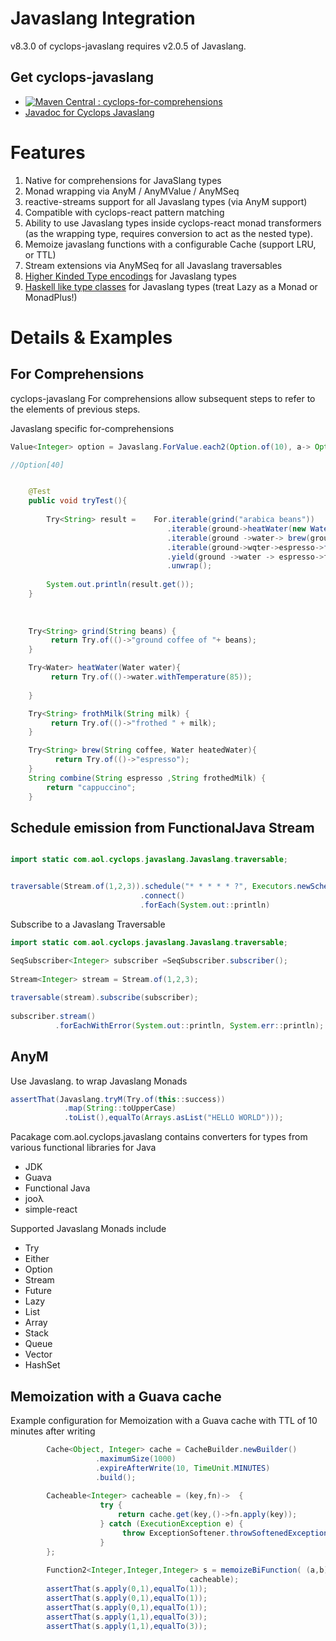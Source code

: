 # Javaslang Integration

v8.3.0 of cyclops-javaslang requires v2.0.5 of Javaslang.

## Get cyclops-javaslang


* [![Maven Central : cyclops-for-comprehensions](https://maven-badges.herokuapp.com/maven-central/com.aol.cyclops/cyclops-javaslang/badge.svg)](https://maven-badges.herokuapp.com/maven-central/com.aol.cyclops/cyclops-javaslang)
* [Javadoc for Cyclops Javaslang](http://www.javadoc.io/doc/com.aol.cyclops/cyclops-javaslang/)

# Features

1. Native for comprehensions for JavaSlang types
2. Monad wrapping via AnyM / AnyMValue / AnyMSeq
3. reactive-streams support for all Javaslang types (via AnyM support)
4. Compatible with cyclops-react pattern matching
5. Ability to use Javaslang types inside cyclops-react monad transformers (as the wrapping type, requires conversion to act as the nested type).
6. Memoize javaslang functions with a configurable Cache (support LRU, or TTL)
7. Stream extensions via AnyMSeq for all Javaslang traversables
8. [Higher Kinded Type encodings](https://github.com/aol/cyclops/tree/master/cyclops-javaslang/src/main/java/com/aol/cyclops/javaslang/hkt) for Javaslang types
9. [Haskell like type classes](https://github.com/aol/cyclops/tree/master/cyclops-javaslang/src/main/java/com/aol/cyclops/javaslang/hkt/typeclasses/instances) for Javaslang types (treat Lazy as a Monad or MonadPlus!)


# Details & Examples




## For Comprehensions

cyclops-javaslang For comprehensions allow subsequent steps to refer to the elements of previous steps.

Javaslang specific for-comprehensions

```java
Value<Integer> option = Javaslang.ForValue.each2(Option.of(10), a-> Option.<Integer>of(a+20), (a,b)->a+b)

//Option[40]
```

```java

  	@Test
	public void tryTest(){
		
		Try<String> result = 	For.iterable(grind("arabica beans"))
							  	   .iterable(ground->heatWater(new Water(25)))
							  	   .iterable(ground ->water-> brew(ground,water))
							  	   .iterable(ground->wqter->espresso->frothMilk("milk"))
							  	   .yield(ground ->water -> espresso->foam-> combine(espresso,foam))
							  	   .unwrap();
		
		System.out.println(result.get());
	}
	
	
	
	Try<String> grind(String beans) {
		 return Try.of(()->"ground coffee of "+ beans);
	}

	Try<Water> heatWater(Water water){
		 return Try.of(()->water.withTemperature(85));
		  
	}

	Try<String> frothMilk(String milk) {
		 return Try.of(()->"frothed " + milk);
	}

	Try<String>	brew(String coffee, Water heatedWater){
		  return Try.of(()->"espresso");
	}
	String combine(String espresso ,String frothedMilk) {
		return "cappuccino";
	}
```
## Schedule emission from  FunctionalJava Stream

```java

import static com.aol.cyclops.javaslang.Javaslang.traversable;


traversable(Stream.of(1,2,3)).schedule("* * * * * ?", Executors.newScheduledThreadPool(1))
							 .connect()
							 .forEach(System.out::println)
```

Subscribe to a Javaslang Traversable

```java	
import static com.aol.cyclops.javaslang.Javaslang.traversable;

SeqSubscriber<Integer> subscriber =SeqSubscriber.subscriber();
		
Stream<Integer> stream = Stream.of(1,2,3);
		
traversable(stream).subscribe(subscriber);
		
subscriber.stream()
	 	  .forEachWithError(System.out::println, System.err::println);
```
## AnyM

Use Javaslang.<type> to wrap Javaslang Monads

```java	
assertThat(Javaslang.tryM(Try.of(this::success))
			.map(String::toUpperCase)
			.toList(),equalTo(Arrays.asList("HELLO WORLD")));
```



Pacakage com.aol.cyclops.javaslang contains converters for types from various functional libraries for Java

* JDK
* Guava
* Functional Java
* jooλ
* simple-react

Supported Javaslang Monads include

* Try
* Either
* Option
* Stream
* Future
* Lazy
* List
* Array
* Stack
* Queue
* Vector
* HashSet




## Memoization with a Guava cache

Example configuration for Memoization with a Guava cache with TTL of 10 minutes after writing

```java
		Cache<Object, Integer> cache = CacheBuilder.newBuilder()
			       .maximumSize(1000)
			       .expireAfterWrite(10, TimeUnit.MINUTES)
			       .build();
	
		Cacheable<Integer> cacheable = (key,fn)->  { 
					try {
						return cache.get(key,()->fn.apply(key));
					} catch (ExecutionException e) {
						 throw ExceptionSoftener.throwSoftenedException(e);
					}
		};
		
		Function2<Integer,Integer,Integer> s = memoizeBiFunction( (a,b)->a + ++called,
										cacheable);
		assertThat(s.apply(0,1),equalTo(1));
		assertThat(s.apply(0,1),equalTo(1));
		assertThat(s.apply(0,1),equalTo(1));
		assertThat(s.apply(1,1),equalTo(3));
		assertThat(s.apply(1,1),equalTo(3));
```




